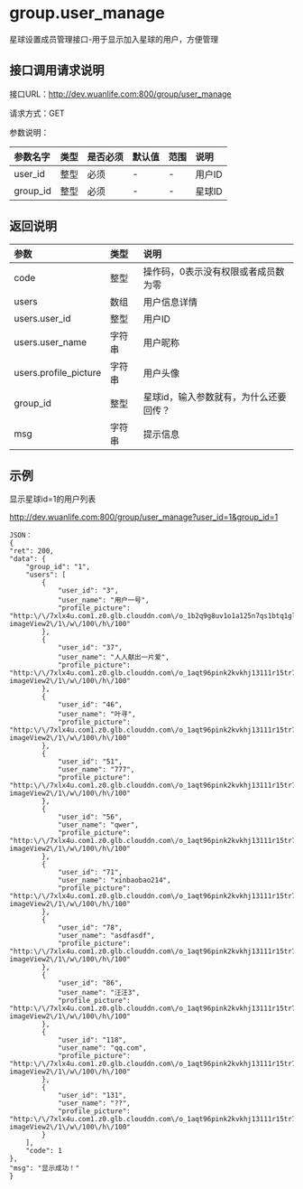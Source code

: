 # group.user_manage

星球设置成员管理接口-用于显示加入星球的用户，方便管理

## 接口调用请求说明

接口URL：http://dev.wuanlife.com:800/group/user_manage

请求方式：GET

参数说明：

|参数名字   | 类型|  是否必须   | 默认值   | 范围      |  说明|
|:--|:--|:--|:--|:--|:--|
|user_id|整型|必须|-|-|用户ID|
|group_id|整型|必须|-|-|星球ID|


## 返回说明

|参数|        类型|   说明|
|:--|:--|:--|
|code  |  整型  |操作码，0表示没有权限或者成员数为零|
|users   | 数组  |用户信息详情|
|users.user_id | 整型| 用户ID|
|users.user_name | 字符串| 用户昵称|
|users.profile_picture|字符串|用户头像|
|group_id|整型|星球id，输入参数就有，为什么还要回传？|
|msg |字符串 |提示信息|


## 示例

显示星球id=1的用户列表

http://dev.wuanlife.com:800/group/user_manage?user_id=1&group_id=1

    JSON：
    {
	"ret": 200,
	"data": {
		"group_id": "1",
		"users": [
			{
				"user_id": "3",
				"user_name": "用户一号",
				"profile_picture": "http:\/\/7xlx4u.com1.z0.glb.clouddn.com\/o_1b2q9g8uv1o1a125n7qs1btq1glk7.jpg?imageView2\/1\/w\/100\/h\/100"
			},
			{
				"user_id": "37",
				"user_name": "人人献出一片爱",
				"profile_picture": "http:\/\/7xlx4u.com1.z0.glb.clouddn.com\/o_1aqt96pink2kvkhj13111r15tr7.jpg?imageView2\/1\/w\/100\/h\/100"
			},
			{
				"user_id": "46",
				"user_name": "叶寻",
				"profile_picture": "http:\/\/7xlx4u.com1.z0.glb.clouddn.com\/o_1aqt96pink2kvkhj13111r15tr7.jpg?imageView2\/1\/w\/100\/h\/100"
			},
			{
				"user_id": "51",
				"user_name": "777",
				"profile_picture": "http:\/\/7xlx4u.com1.z0.glb.clouddn.com\/o_1aqt96pink2kvkhj13111r15tr7.jpg?imageView2\/1\/w\/100\/h\/100"
			},
			{
				"user_id": "56",
				"user_name": "qwer",
				"profile_picture": "http:\/\/7xlx4u.com1.z0.glb.clouddn.com\/o_1aqt96pink2kvkhj13111r15tr7.jpg?imageView2\/1\/w\/100\/h\/100"
			},
			{
				"user_id": "71",
				"user_name": "xinbaobao214",
				"profile_picture": "http:\/\/7xlx4u.com1.z0.glb.clouddn.com\/o_1aqt96pink2kvkhj13111r15tr7.jpg?imageView2\/1\/w\/100\/h\/100"
			},
			{
				"user_id": "78",
				"user_name": "asdfasdf",
				"profile_picture": "http:\/\/7xlx4u.com1.z0.glb.clouddn.com\/o_1aqt96pink2kvkhj13111r15tr7.jpg?imageView2\/1\/w\/100\/h\/100"
			},
			{
				"user_id": "86",
				"user_name": "汪汪3",
				"profile_picture": "http:\/\/7xlx4u.com1.z0.glb.clouddn.com\/o_1aqt96pink2kvkhj13111r15tr7.jpg?imageView2\/1\/w\/100\/h\/100"
			},
			{
				"user_id": "118",
				"user_name": "qq.com",
				"profile_picture": "http:\/\/7xlx4u.com1.z0.glb.clouddn.com\/o_1aqt96pink2kvkhj13111r15tr7.jpg?imageView2\/1\/w\/100\/h\/100"
			},
			{
				"user_id": "131",
				"user_name": "??",
				"profile_picture": "http:\/\/7xlx4u.com1.z0.glb.clouddn.com\/o_1aqt96pink2kvkhj13111r15tr7.jpg?imageView2\/1\/w\/100\/h\/100"
			}
		],
		"code": 1
	},
	"msg": "显示成功！"
	}
